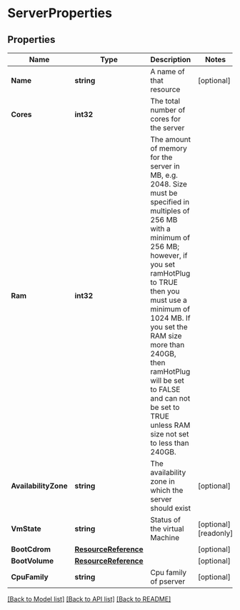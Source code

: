# ServerProperties

## Properties

Name | Type | Description | Notes
------------ | ------------- | ------------- | -------------
**Name** | **string** | A name of that resource | [optional] 
**Cores** | **int32** | The total number of cores for the server | 
**Ram** | **int32** | The amount of memory for the server in MB, e.g. 2048. Size must be specified in multiples of 256 MB with a minimum of 256 MB; however, if you set ramHotPlug to TRUE then you must use a minimum of 1024 MB. If you set the RAM size more than 240GB, then ramHotPlug will be set to FALSE and can not be set to TRUE unless RAM size not set to less than 240GB. | 
**AvailabilityZone** | **string** | The availability zone in which the server should exist | [optional] 
**VmState** | **string** | Status of the virtual Machine | [optional] [readonly] 
**BootCdrom** | [**ResourceReference**](ResourceReference.md) |  | [optional] 
**BootVolume** | [**ResourceReference**](ResourceReference.md) |  | [optional] 
**CpuFamily** | **string** | Cpu family of pserver | [optional] 

[[Back to Model list]](../README.md#documentation-for-models) [[Back to API list]](../README.md#documentation-for-api-endpoints) [[Back to README]](../README.md)


